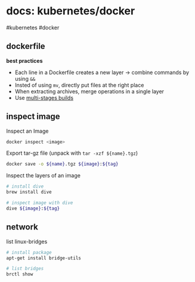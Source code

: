 # docs: kubernetes/docker
#kubernetes #docker

## dockerfile
**best practices**
- Each line in a Dockerfile creates a new layer -> combine commands by using `&&`
- Insted of using `mv`, directly put files at the right place
- When extracting archives, merge operations in a single layer
- Use [multi-stages builds](https://docs.docker.com/develop/develop-images/multistage-build/)

## inspect image
Inspect an Image
```bash
docker inspect <image>
```

Export tar-gz file (unpack with `tar -xzf ${name}.tgz`)
```bash
docker save -o ${name}.tgz ${image}:${tag}
```

Inspect the layers of an image
```bash
# install dive
brew install dive

# inspect image with dive
dive ${image}:${tag}
```

## network
list linux-bridges
```bash
# install package
apt-get install bridge-utils

# list bridges
brctl show
```
